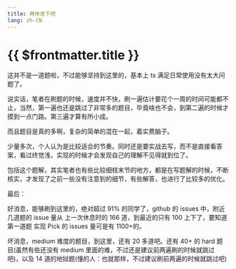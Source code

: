 ```yaml
---
title: 再休息下吧
lang: zh-CN
---
```


# {{ $frontmatter.title }}

这并不是一道题啦，不过能够坚持到这里的，基本上 ts 满足日常使用没有太大问题了。

说实话，笔者在刷题的时候，速度并不快，刷一遍估计要花个一周的时间可能都不止，当然，第一遍也还是跳过了非常多的题目，毕竟啥也不会，到第二遍的时候才摸到一点门路。第三遍才算有所小成。

而且题目是真的多啊，复杂的简单的混在一起，着实费脑子。

少量多次，个人认为是比较适合的节奏。同时还是要实战去写，而不是直接看答案，看过终觉浅，实现的时候才会发现自己的理解不见得就到位了。

包括这个题解，其实笔者也有些比较细枝末节的地方，都是在写题解的时候，不断核实，才发现了之前一些没有注意到的细节，有些解答，也进行了比较多的优化。

最后：

好消息，能够刷到这里的，绝对超过 91% 的同学了，github 的 issues 中，附近几道题的 issue 量从 上一次休息时的 166 道，到最近的只有 100 上下了，要知道第一道题 实现 Pick 的 issues 量可是有 1100+的。

坏消息，medium 难度的题目，到这里，还有 20 多道吧。还有 40+ 的 hard 题目(虽然有些还没有 medium 里面的难，不过还是建议前两遍刷的时候就跳过吧)，以及 14 道的地狱题(懂的人：也就那样，不过建议刷前两遍的时候就跳过吧)
